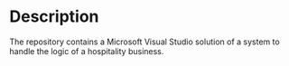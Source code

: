 # Description

The repository contains a Microsoft Visual Studio solution of a system to handle the logic of a hospitality business.

